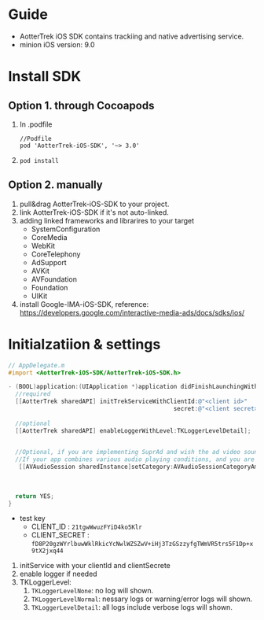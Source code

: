 # Guide 

- AotterTrek iOS SDK contains trackiing and native advertising service.
- minion iOS version: 9.0



# Install SDK

## Option 1. through Cocoapods

1. In .podfile
   ```
   //Podfile
   pod 'AotterTrek-iOS-SDK', '~> 3.0'
   ```
2. `pod install`

## Option 2.  manually
1. pull&drag AotterTrek-iOS-SDK to your project.
2. link AotterTrek-iOS-SDK if it's not auto-linked.
3. adding linked frameworks and librarires to your target
	- SystemConfiguration
	- CoreMedia
	- WebKit
	- CoreTelephony
	- AdSupport
	- AVKit
	- AVFoundation
	- Foundation
	- UIKit
4. install Google-IMA-iOS-SDK, reference: https://developers.google.com/interactive-media-ads/docs/sdks/ios/



# Initialzatiion & settings

```objective-c
// AppDelegate.m
#import <AotterTrek-iOS-SDK/AotterTrek-iOS-SDK.h>

- (BOOL)application:(UIApplication *)application didFinishLaunchingWithOptions:(NSDictionary *)launchOptions {
  //required
  [[AotterTrek sharedAPI] initTrekServiceWithClientId:@"<client id>"
                                               secret:@"<client secret>"];
  
  //optional
  [[AotterTrek sharedAPI] enableLoggerWithLevel:TKLoggerLevelDetail];

  
  //Optional, if you are implementing SuprAd and wish the ad video sound would not interrupt your users background music. 
  //If your app combines various audio playing conditions, and you are familiar to thes functions, it's ok to set any category that you want.
   [[AVAudioSession sharedInstance]setCategory:AVAudioSessionCategoryAmbient error:nil];
  
  
  
  return YES;
}
```

- test key
  - CLIENT_ID : `21tgwWwuzFYiD4ko5Klr`
  - CLIENT_SECRET : `fD8P20gzWYrlbuwWklRkicYcNwlWZSZwV+iHj3TzGSzzyfgTWmVR5trs5F1Dp+x9tX2jxq44`

1. initService with your clientId and clientSecrete
2. enable logger if needed
3. TKLoggerLevel:
   1. `TKLoggerLevelNone`: no log will shown.
   2. `TKLoggerLevelNormal`: nessary logs or warning/error logs will shown.
   3. `TKLoggerLevelDetail`: all logs include verbose logs will shown.